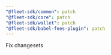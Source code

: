 ```yaml
---
"@fleet-sdk/common": patch
"@fleet-sdk/core": patch
"@fleet-sdk/wallet": patch
"@fleet-sdk/babel-fees-plugin": patch
---
```


Fix changesets
